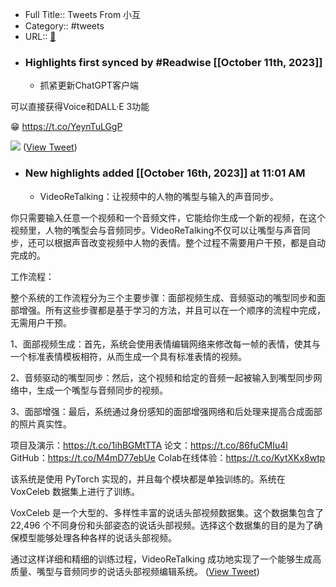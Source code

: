 - Full Title:: Tweets From 小互
- Category:: #tweets
- URL:: [🔗](https://twitter.com/xiaohuggg)
- ### Highlights first synced by #Readwise [[October 11th, 2023]]
    - 抓紧更新ChatGPT客户端

可以直接获得Voice和DALL·E 3功能

😁 https://t.co/YeynTuLGgP

![](https://pbs.twimg.com/media/F8H5HW9aQAATJgs.jpg) ([View Tweet](https://twitter.com/xiaohuggg/status/1711934048447406282))
- ### New highlights added [[October 16th, 2023]] at 11:01 AM
    - VideoReTalking：让视频中的人物的嘴型与输入的声音同步。

你只需要输入任意一个视频和一个音频文件，它能给你生成一个新的视频，在这个视频里，人物的嘴型会与音频同步。VideoReTalking不仅可以让嘴型与声音同步，还可以根据声音改变视频中人物的表情。整个过程不需要用户干预，都是自动完成的。

工作流程：

整个系统的工作流程分为三个主要步骤：面部视频生成、音频驱动的嘴型同步和面部增强。所有这些步骤都是基于学习的方法，并且可以在一个顺序的流程中完成，无需用户干预。

1、面部视频生成：首先，系统会使用表情编辑网络来修改每一帧的表情，使其与一个标准表情模板相符，从而生成一个具有标准表情的视频。

2、音频驱动的嘴型同步：然后，这个视频和给定的音频一起被输入到嘴型同步网络中，生成一个嘴型与音频同步的视频。

3、面部增强：最后，系统通过身份感知的面部增强网络和后处理来提高合成面部的照片真实性。

项目及演示：https://t.co/1ihBGMtTTA
论文：https://t.co/86fuCMIu4l
GitHub：https://t.co/M4mD77ebUe
Colab在线体验：https://t.co/KytXKx8wtp

该系统是使用 PyTorch 实现的，并且每个模块都是单独训练的。系统在 VoxCeleb 数据集上进行了训练。

VoxCeleb 是一个大型的、多样性丰富的说话头部视频数据集。这个数据集包含了 22,496 个不同身份和头部姿态的说话头部视频。选择这个数据集的目的是为了确保模型能够处理各种各样的说话头部视频。

通过这样详细和精细的训练过程，VideoReTalking 成功地实现了一个能够生成高质量、嘴型与音频同步的说话头部视频编辑系统。 ([View Tweet](https://twitter.com/xiaohuggg/status/1713737733301326044))
